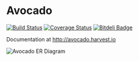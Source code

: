 # Avocado

[![Build Status](https://travis-ci.org/cbmi/avocado.png?branch=master)](https://travis-ci.org/cbmi/avocado) [![Coverage Status](https://coveralls.io/repos/cbmi/avocado/badge.png?branch=master)](https://coveralls.io/r/cbmi/avocado?branch=master) [![Bitdeli Badge](https://d2weczhvl823v0.cloudfront.net/cbmi/avocado/trend.png)](https://bitdeli.com/free "Bitdeli Badge")

Documentation at http://avocado.harvest.io

![Avocado ER Diagram](./avocado_erd.png)
